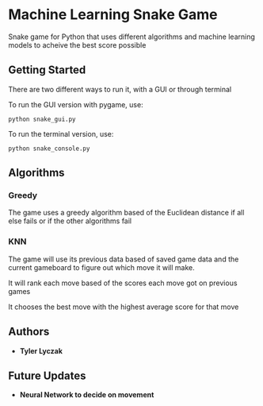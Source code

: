# Machine Learning Snake Game
Snake game for Python that uses different algorithms and machine learning models
to acheive the best score possible


## Getting Started

There are two different ways to run it, with a GUI or through terminal

To run the GUI version with pygame, use:
```
python snake_gui.py
```

To run the terminal version, use:
```
python snake_console.py
```

## Algorithms

### Greedy
The game uses a greedy algorithm based of the Euclidean distance if all else fails
or if the other algorithms fail

### KNN
The game will use its previous data based of saved game data and the current gameboard
to figure out which move it will make.

It will rank each move based of the scores each move got on previous games

It chooses the best move with the highest average score for that move


## Authors

* **Tyler Lyczak**

## Future Updates

* **Neural Network to decide on movement**
